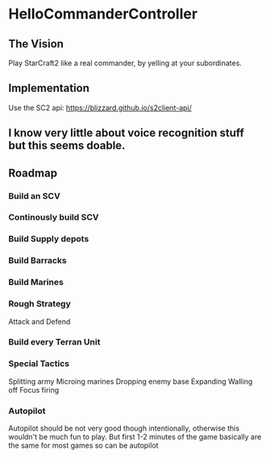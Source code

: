 # HelloCommanderController
## The Vision
Play StarCraft2 like a real commander, by yelling at your subordinates.
## Implementation
Use the SC2 api: https://blizzard.github.io/s2client-api/
## I know very little about voice recognition stuff but this seems doable.
## Roadmap
### Build an SCV
### Continously build SCV
### Build Supply depots
### Build Barracks
### Build Marines
### Rough Strategy
Attack and Defend
### Build every Terran Unit
### Special Tactics
Splitting army
Microing marines
Dropping enemy base
Expanding
Walling off
Focus firing
### Autopilot
Autopilot should be not very good though intentionally, otherwise this wouldn't be much fun to play. But first 1-2 minutes of the game basically are the same for most games so can be autopilot

